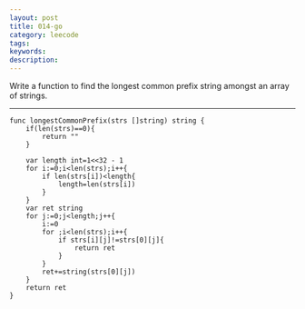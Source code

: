 ```yaml
---
layout: post
title: 014-go
category: leecode
tags: 
keywords: 
description: 
---
```


Write a function to find the longest common prefix string amongst an array of strings.

----------

    func longestCommonPrefix(strs []string) string {
    	if(len(strs)==0){
    		return ""
    	}
    
    	var length int=1<<32 - 1
    	for i:=0;i<len(strs);i++{
    		if len(strs[i])<length{
    			length=len(strs[i])
    		}
    	}
    	var ret string
    	for j:=0;j<length;j++{
    		i:=0
    		for ;i<len(strs);i++{
    			if strs[i][j]!=strs[0][j]{
    				return ret
    			}
    		}
    		ret+=string(strs[0][j])
    	}
    	return ret
    }